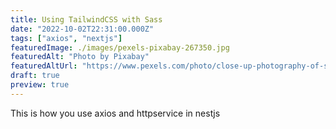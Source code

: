 ```yaml
---
title: Using TailwindCSS with Sass
date: "2022-10-02T22:31:00.000Z"
tags: ["axios", "nextjs"]
featuredImage: ./images/pexels-pixabay-267350.jpg
featuredAlt: "Photo by Pixabay"
featuredAltUrl: "https://www.pexels.com/photo/close-up-photography-of-smartphone-icons-267350/"
draft: true
preview: true
---
```

This is how you use axios and httpservice in nestjs